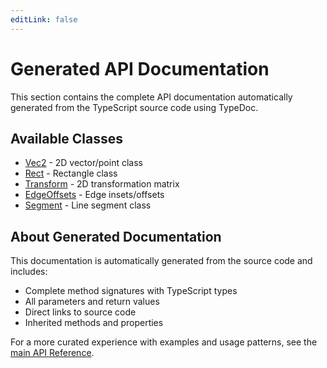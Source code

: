 ```yaml
---
editLink: false
---
```


# Generated API Documentation

This section contains the complete API documentation automatically generated from the TypeScript source code using TypeDoc.

## Available Classes

- [Vec2](/api/generated/classes/Vec2) - 2D vector/point class
- [Rect](/api/generated/classes/Rect) - Rectangle class
- [Transform](/api/generated/classes/Transform) - 2D transformation matrix
- [EdgeOffsets](/api/generated/classes/EdgeOffsets) - Edge insets/offsets
- [Segment](/api/generated/classes/Segment) - Line segment class

## About Generated Documentation

This documentation is automatically generated from the source code and includes:

- Complete method signatures with TypeScript types
- All parameters and return values
- Direct links to source code
- Inherited methods and properties

For a more curated experience with examples and usage patterns, see the [main API Reference](/api/).